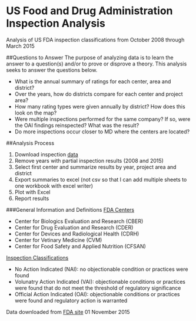 # US Food and Drug Administration Inspection Analysis

Analysis of US FDA inspection classifications from October 2008 through March 2015

##Questions to Answer
The purpose of analyzing data is to learn the answer to a question(s) and/or to prove or disprove a theory. This analysis seeks to answer the questions below.

- What is the annual summary of ratings for each center, area and district?
- Over the years, how do districts compare for each center and project area?
- How many rating types were given annually by district? How does this look on the map?
- Were multiple inspections performed for the same company? If so, were the OAI findings reinspected? What was the result?
- Do more inspections occur closer to MD where the centers are located?

##Analysis Process
1. Download inspection [data](http://www.fda.gov/ICECI/Inspections/ucm222557.htm)
2. Remove years with partial inspection results (2008 and 2015)
3. Select first center and summarize results by year, project area and district
4. Export summaries to excel (not csv so that I can add multiple sheets to one workbook with excel writer)
5. Plot with Excel
6. Report results

###General Information and Definitions
[FDA Centers](http://www.fda.gov/RegulatoryInformation/Guidances/ucm125789.htm)
- Center for Biologics Evaluation and Research (CBER)
- Center for Drug Evaluation and Research (CDER)
- Center for Devices and Radiological Health (CDRH)
- Center for Vetinary Medicine (CVM)
- Center for Food Safety and Applied Nutrition (CFSAN)

[Inspection Classifications](http://www.fda.gov/downloads/AboutFDA/Transparency/PublicDisclosure/GlossaryofAcronymsandAbbreviations/UCM212061.pdf)
- No Action Indicated (NAI): no objectionable condition or practices were found
- Volunatry Action Indicated (VAI): objectionable conditions or practices were found that do not meet the threshold of regulatory significance
- Official Action Indicated (OAI): objectionable conditions or practices were found and regulatory action is warranted


Data downloaded from [FDA site](http://www.fda.gov/ICECI/Inspections/ucm222557.htm) 01 November 2015
